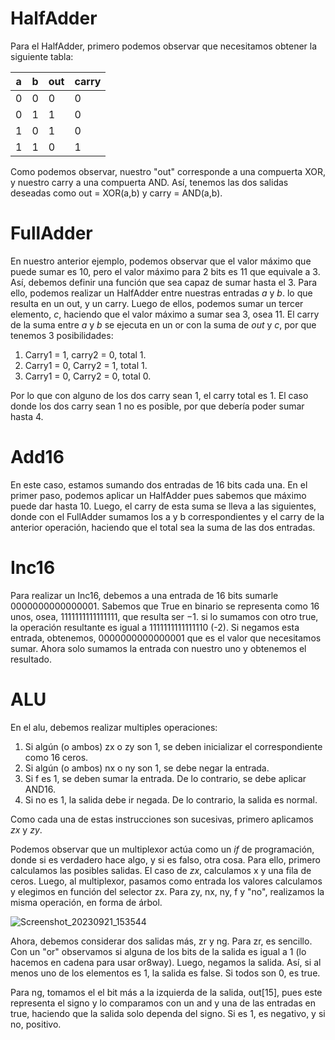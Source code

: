 # HalfAdder

Para el HalfAdder, primero podemos observar que necesitamos obtener la siguiente tabla:

| a | b | out | carry |
|---|---|-----|-------|
| 0 | 0 |  0  |   0   |
| 0 | 1 |  1  |   0   |
| 1 | 0 |  1  |   0   |
| 1 | 1 |  0  |   1   |

Como podemos observar, nuestro "out" corresponde a una compuerta XOR, y nuestro carry a una compuerta AND. Así, tenemos las dos salidas deseadas como out = XOR(a,b) y carry = AND(a,b).

# FullAdder

En nuestro anterior ejemplo, podemos observar que el valor máximo que puede sumar es $10$, pero el valor máximo para 2 bits es $11$ que equivale a 3. Así, debemos definir una función que sea capaz de sumar hasta el 3. Para ello, podemos realizar un HalfAdder entre nuestras entradas $a$ y $b$. lo que resulta en un out, y un carry. Luego de ellos, podemos sumar un tercer elemento, $c$, haciendo que el valor máximo a sumar sea $3$, osea $11$. El carry de  la suma entre $a$ y $b$ se ejecuta en un or con la suma de $out$ y $c$, por que tenemos 3 posibilidades:

1. Carry1 = 1, carry2 = 0, total 1.
2. Carry1 = 0, Carry2 = 1, total 1.
3. Carry1 = 0, Carry2 = 0, total 0.

Por lo que con alguno de los dos carry sean 1, el carry total es 1. El caso donde los dos carry sean 1 no es posible, por que debería poder sumar hasta 4.

# Add16

En este caso, estamos sumando dos entradas de 16 bits cada una. En el primer paso, podemos aplicar un HalfAdder pues sabemos que máximo puede dar hasta 10. Luego, el carry de esta suma se lleva a las siguientes, donde con el FullAdder sumamos los a y b correspondientes y el carry de la anterior operación, haciendo que el total sea la suma de las dos entradas.

# Inc16

Para realizar un Inc16, debemos a una entrada de 16 bits sumarle $0000000000000001$. Sabemos que True en binario se representa como 16 unos, osea, $1111111111111111$, que resulta ser $-1$. si lo sumamos con otro true, la operación resultante es igual a $1111111111111110$ (-2). Si negamos esta entrada, obtenemos, $0000000000000001$ que es el valor que necesitamos sumar. Ahora solo sumamos la entrada con nuestro uno y obtenemos el resultado.

# ALU

En el alu, debemos realizar multiples operaciones:

1. Si algún (o ambos) zx o zy son 1, se deben inicializar el correspondiente como 16 ceros.
2. Si algún (o ambos) nx o ny son 1, se debe negar la entrada.
3. Si f es 1, se deben sumar la entrada. De lo contrario, se debe aplicar AND16.
4. Si no es 1, la salida debe ir negada. De lo contrario, la salida es normal.

Como cada una de estas instrucciones son sucesivas, primero aplicamos $zx$ y $zy$.

Podemos observar que un multiplexor actúa como un $if$ de programación, donde si es verdadero hace algo, y si es falso, otra cosa. Para ello, primero calculamos las posibles salidas. El caso de $zx$, calculamos x y una fila de ceros. Luego, al multiplexor, pasamos como entrada los valores calculamos y elegimos en función del selector zx. Para zy, nx, ny, f y "no", realizamos la misma operación, en forma de árbol.

![Screenshot_20230921_153544](https://github.com/jorge1b3/G_Poject/assets/16739365/7913e644-09bc-498c-b943-96abfb9849c7)

Ahora, debemos considerar dos salidas más, zr y ng. Para zr, es sencillo. Con un "or" observamos si alguna de los bits de la salida es igual a 1 (lo hacemos en cadena para usar or8way). Luego, negamos la salida. Así, si al menos uno de los elementos es 1, la salida es false. Si todos son 0, es true.

Para ng, tomamos el el bit más a la izquierda de la salida, out[15], pues este representa el signo y lo comparamos con un and y una de las entradas en true, haciendo que la salida solo dependa del signo. Si es 1, es negativo, y si no, positivo.
